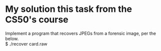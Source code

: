 # My solution this task from the CS50's course
Implement a program that recovers JPEGs from a forensic image, per the below.  
$ ./recover card.raw
